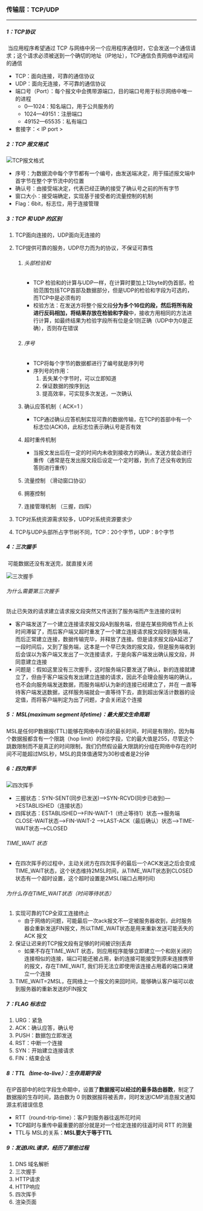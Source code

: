 ### 传输层：TCP/UDP

------

##### 1：TCP协议

​	当应用程序希望通过 TCP 与网络中另一个应用程序通信时，它会发送一个通信请求；这个请求必须被送到一个确切的地址（IP地址），TCP通信负责网络中进程间的通信

- TCP：面向连接，可靠的通信协议
- UDP：面向无连接，不可靠的通信协议
- 端口号（Port）：每个报文中会携带源端口，目的端口号用于标示网络中唯一的进程
  - 0—1024：知名端口，用于公共服务的
  - 1024—49151：注册端口
  - 49152—65535：私有端口
- 套接字：< IP port >

##### 2：TCP 报文格式

![TCP报文格式](/Users/likang/Code/Git/Web-Developing/2：计算机网络/传输层/TCP报文格式.png)

- 序号：为数据流中每个字节都有一个编号，由发送端决定，用于描述报文端中首字节在整个字节流中的位置
- 确认号：由接受端决定，代表已经正确的接受了确认号之前的所有字节
- 窗口大小：接受端确定，实现基于接受者的流量控制的机制
- Flag：6bit，标志位，用于连接管理

##### 3：TCP 和 UDP 的区别

1. TCP面向连接的，UDP面向无连接的

2. TCP提供可靠的服务，UDP尽力而为的协议，不保证可靠性

   1. ###### 头部检验和

      - TCP 检验和的计算与UDP一样，在计算时要加上12byte的伪首部，检验范围包括TCP首部及数据部分，但是UDP的检验和字段为可选的，而TCP中是必须有的
      - 校验方法：在发送方将整个报文段**分为多个16位的段，然后将所有段进行反码相加，将结果存放在检验和字段**中，接收方用相同的方法进行计算，如最终结果为检验字段所有位是全1则正确（UDP中为0是正确），否则存在错误

   2. ###### 序号 

      - TCP将每个字节的数据都进行了编号就是序列号
      - 序列号的作用： 
        1. 丢失某个字节时，可以立即知道
        2. 保证数据的按序到达 
        3. 提高效率，可实现多次发送，一次确认

   3. 确认应答机制（ ACK=1 ） 

      - TCP通过确认应答机制实现可靠的数据传输，在TCP的首部中有一个标志位(ACK)ß，此标志位表示确认号是否有效

   4. 超时重传机制 

      - 当报文发出后在一定的时间内未收到接收方的确认，发送方就会进行重传（通常是在发出报文段后设定一个定时器，到点了还没有收到应答则进行重传）

   5. 流量控制 （滑动窗口协议）

   6. 拥塞控制

   7. 连接管理机制 （三握，四挥）

3. TCP对系统资源需求较多，UDP对系统资源要求少

4. TCP与UDP头部所占字节树不同，TCP：20个字节，UDP：8个字节

##### 4：三次握手

​	可能数据还没有发送完，就直接关闭

![三次握手](/Users/likang/Code/Git/Web-Developing/2：计算机网络/传输层/三次握手.png)

###### 为什么需要第三次握手

​	防止已失效的请求建立请求报文段突然又传送到了服务端而产生连接的误判

- 客户端发送了一个建立连接请求报文段A到服务端，但是在某些网络节点上长时间滞留了，而后客户端又超时重发了一个建立连接请求报文段B到服务端，而后正常建立连接，数据传输完毕，并释放了连接。但是请求报文段A延迟了一段时间后，又到了服务端，这本是一个早已失效的报文段，但是服务端收到后会误以为客户端又发出了一次连接请求，于是向客户端发出确认报文段，并同意建立连接
- 问题是：假如这里没有三次握手，这时服务端只要发送了确认，新的连接就建立了，但由于客户端没有发出建立连接的请求，因此不会理会服务端的确认，也不会向服务端发送数据，而服务端却认为新的连接已经建立了，并在 一直等待客户端发送数据，这样服务端就会一直等待下去，直到超出保活计数器的设定值，而将客户端判定为出了问题，才会关闭这个连接

##### 5： MSL(maximum segment lifetime)：最大报文生命周期

​	MSL是任何IP数据报(TTL)能够在网络中存活的最长时间，时间是有限的，因为每个数据报都含有一个限跳（hop limit）的8位字段，它的最大值是255，尽管这个跳数限制而不是真正的时间限制，我们仍然假设最大限跳的分组在网络中存在的时间不可能超过MSL秒，MSL的具体值通常为30秒或者是2分钟

##### 6：四次挥手

![四次挥手](/Users/likang/Code/Git/Web-Developing/2：计算机网络/传输层/四次挥手.png)

- 三握状态：SYN-SENT(同步已发送)—>SYN-RCVD(同步已收到)—>ESTABLISHED（连接状态）
- 四挥状态：ESTABLISHED—>FIN-WAIT-1（终止等待1）状态—>服务端CLOSE-WAIT状态—>FIN-WAIT-2    —>LAST-ACK（最后确认）状态—>TIME-WAIT状态—>CLOSED

###### TIME_WAIT 状态

- 在四次挥手的过程中，主动关闭方在四次挥手的最后一个ACK发送之后会变成TIME_WAIT状态，这个状态维持2MSL时间，从TIME_WAIT状态到CLOSED状态有一个超时设置，这个超时设置是2MSL(端口占用时间)


###### 为什么存在TIME_WAIT状态（时间等待状态）

1. 实现可靠的TCP全双工连接终止
   - 由于网络的问题，可能最后一次ack报文不一定被服务器收到，此时服务器会重新发送FIN报文，所以TIME_WAIT状态是用来重新发送可能丢失的 ACK 报文
2. 保证让迟来的TCP报文段有足够的时间被识别丢弃
   - 如果不存在TIME_WAIT 状态，则应用程序能够立即建立一个和刚关闭的连接相似的连接，端口可能还被占用，新的连接可能接受到原来连接携带的报文，存在TIME_WAIT, 我们将无法立即使用该连接占用着的端口来建立一个连接
3. TIME_WAIT=2MSL，在网络上一个报文的来回时间，能够确认客户端可以收到服务器的重新发送的FIN报文

##### 7：FLAG 标志位

1. URG：紧急 
2. ACK：确认应答，确认号
3. PUSH：数据包立即发送 
4. RST：中断一个连接
5. SYN：开始建立连接请求  
6. FIN：结束会话 

##### 8：TTL（time-to-live）：生存周期字段

​	在IP首部中的8位字段生命期中，设置了**数据报可以经过的最多路由器数**，制定了数据报的生存时间，路由数为 0 则数据报将被丢弃，同时发送ICMP消息报文通知源主机错误信息

- RTT（round-trip-time）：客户到服务器往返所花时间
- TCP超时与重传中最重要的部分就是对一个给定连接的往返时间 RTT 的测量
- TTL与 MSL的关系：**MSL要大于等于TTL**

##### 9：发送URL请求，经历了那些过程

1. DNS 域名解析
2. 三次握手
3. HTTP请求
4. HTTP响应
5. 四次挥手
6. 渲染页面




